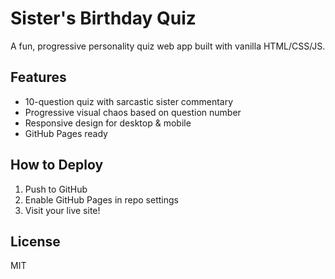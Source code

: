 # Sister's Birthday Quiz

A fun, progressive personality quiz web app built with vanilla HTML/CSS/JS.

## Features

- 10-question quiz with sarcastic sister commentary
- Progressive visual chaos based on question number
- Responsive design for desktop & mobile
- GitHub Pages ready

## How to Deploy

1. Push to GitHub
2. Enable GitHub Pages in repo settings
3. Visit your live site!

## License

MIT
